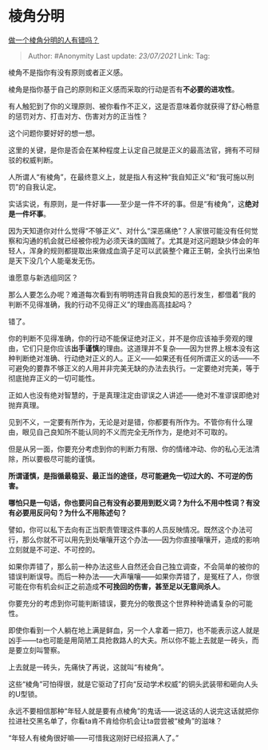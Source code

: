 # 棱角分明
[做一个棱角分明的人有错吗？](https://www.zhihu.com/question/307732146/answer/1363670923)

> Author: #Anonymity
> Last update: *23/07/2021* 
> Link:
> Tag:   



棱角不是指你有没有原则或者正义感。

棱角是指你基于自己的原则和正义感而采取的行动是否有**不必要的进攻性**。

有人触犯到了你的义理原则、被你看作不正义，这是否意味着你就获得了舒心畅意的惩罚对方、打击对方、伤害对方的正当性？

这个问题你要好好的想一想。

这里的关键，是你是否会在某种程度上认定自己就是正义的最高法官，拥有不可辩驳的权威判断。

人所谓人“有棱角”，在最终意义上，就是指人有这种“我自知正义”和“我可施以刑罚”的自我认定。

实话实说，有原则，是一件好事——至少是一件不坏的事。但是“有棱角”，这**绝对是一件坏事**。

因为天知道你对什么觉得“不够正义”、对什么“深恶痛绝”？人家很可能没有任何觉察和沟通的机会就已经被你视为必须天诛的国贼了。尤其是对这问题缺少体会的年轻人，浑身的规则都提取出来做成血滴子足可以武装整个雍正王朝，全执行出来怕是天下没几个人能毫发无伤。

谁愿意与新选组同区？

那么人要怎么办呢？难道每次看到有明明违背自我良知的恶行发生，都借着“我的判断不见得准确，我的行动不见得正义”的理由高高挂起吗？

错了。

你的判断不见得准确，你的行动不能保证绝对正义，并不是你应该袖手旁观的理由，它们只是你应该**出手谨慎**的理由。这道理并不复杂——因为世界上根本没有这种判断绝对准确、行动绝对正义的人。正义——如果还有任何所谓正义的话——不可避免的要靠不够正义的人用并非完美无缺的办法去执行。一定要绝对完美，等于彻底抛弃正义的一切可能性。

正如人也没有绝对智慧的，于是真理注定由谬误之人讲述——绝对不准谬误即绝对抛弃真理。

见到不义，一定要有所作为，无论是对是错，你都要有所作为。不管你有什么理由，眼见自己良知所不能认同的不义而完全无所作为，是绝对不可取的。

但是从另一面，你要充分考虑到你的判断力有限、你的情绪冲动、你的私心无法清除，所以要极尽可能的谨慎。

**所谓谨慎，是指循最稳妥、最正当的途径，尽可能避免一切过大的、不可逆的伤害。**

**哪怕只是一句话，你也要问自己有没有必要用到贬义词？为什么不用中性词？有没有必要用反问句？为什么不用陈述句？**

譬如，你可以私下去向有正当职责管理这件事的人员反映情况。既然这个办法可行，那么你就不可以用先到处嚷嚷开这个办法——因为你直接嚷嚷开，造成的影响立刻就是不可逆、不可控的。

如果你弄错了，那么前一种办法这些人自然还会自己独立调查，不会简单的被你的错误判断误导。而后一种办法——大声嚷嚷——如果你弄错了，是冤枉了人，你很可能在你有机会纠正之前造成**不可挽回的伤害，**甚至**足以无意间杀人**。

你要充分的考虑到你可能判断错误，要充分的敬畏这个世界种种诡谲复杂的可能性。

即使你看到一个人躺在地上满是鲜血，另一个人拿着一把刀，也不能表示这人就是凶手——ta也可能是用简陋工具抢救路人的大夫。所以你不能上去就是一砖头，而是要立刻叫警察。

上去就是一砖头，先痛快了再说，这就叫“有棱角”。

这些“棱角”可怕得很，就是它驱动了打向“反动学术权威”的铜头武装带和砸向人头的U型锁。

永远不要相信那种“年轻人就是要有点棱角”的鬼话——说这话的人说完这话就把你拉进社交黑名单了，你看ta肯不肯给你机会让ta尝尝被“棱角”的滋味？

“年轻人有棱角很好嘛——可惜我这刚好已经招满人了。”



